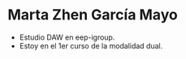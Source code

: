 # Marta Zhen García Mayo
- Estudio DAW en eep-igroup.
- Estoy en el 1er curso de la modalidad dual.

<!---
martazhengm/martazhengm is a ✨ special ✨ repository because its `README.md` (this file) appears on your GitHub profile.
You can click the Preview link to take a look at your changes.
--->
